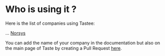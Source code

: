 # Who is using it ?

Here is the list of companies using Tastee:

... [Norsys](https://www.norsys.fr)

You can add the name of your company in the documentation but also on the main page of Taste by creating a Pull Request [here](https://github.com/tastee/tastee.github.io).
